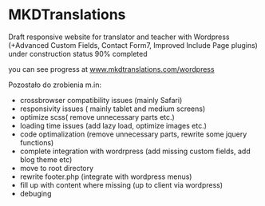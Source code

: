 # MKDTranslations
Draft responsive website for translator and teacher
with Wordpress (+Advanced Custom Fields, Contact Form7, Improved Include Page plugins)
under construction
status 90% completed

you can see progress at www.mkdtranslations.com/wordpress

Pozostało do zrobienia m.in:
- crossbrowser compatibility issues (mainly Safari)
- responsivity issues ( mainly tablet and medium screens)
- optimize scss( remove unnecessary parts etc.)
- loading time issues (add lazy load, optimize images etc.)
- code optimalization (remove unnecessary parts, rewrite some jquery functions)
- complete integration with wordrpress (add missing custom fields, add blog theme etc)
- move to root directory
- rewrite footer.php (integrate with wordpress menus)
- fill up with content where missing (up to client via wordpress)
- debuging





